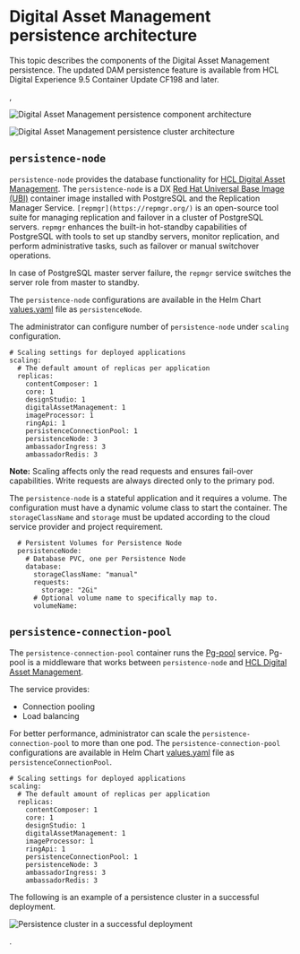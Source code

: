 # Digital Asset Management persistence architecture

This topic describes the components of the Digital Asset Management persistence. The updated DAM persistence feature is available from HCL Digital Experience 9.5 Container Update CF198 and later.

,

![Digital Asset Management persistence component architecture](../images/dam_persistence_components.png "DAM persistence components")

![Digital Asset Management persistence cluster architecture](../images/dam_persistence_cluster_architecture.png "DAM persistence cluster architecture")

## `persistence-node`

`persistence-node` provides the database functionality for [HCL Digital Asset Management](../digital_asset_mgmt/digital_asset_mgmt_overview.md). The `persistence-node` is a DX [Red Hat Universal Base Image \(UBI\)](https://www.redhat.com/en/blog/introducing-red-hat-universal-base-image) container image installed with PostgreSQL and the Replication Manager Service. `[repmgr](https://repmgr.org/)` is an open-source tool suite for managing replication and failover in a cluster of PostgreSQL servers. `repmgr` enhances the built-in hot-standby capabilities of PostgreSQL with tools to set up standby servers, monitor replication, and perform administrative tasks, such as failover or manual switchover operations.

In case of PostgreSQL master server failure, the `repmgr` service switches the server role from master to standby.

The `persistence-node` configurations are available in the Helm Chart [values.yaml](helm_planning_deployment.md) file as `persistenceNode`.

The administrator can configure number of `persistence-node` under `scaling` configuration.

```
# Scaling settings for deployed applications
scaling:
  # The default amount of replicas per application
  replicas:
    contentComposer: 1
    core: 1
    designStudio: 1
    digitalAssetManagement: 1
    imageProcessor: 1
    ringApi: 1
    persistenceConnectionPool: 1
    persistenceNode: 3
    ambassadorIngress: 3
    ambassadorRedis: 3
```

**Note:** Scaling affects only the read requests and ensures fail-over capabilities. Write requests are always directed only to the primary pod.

The `persistence-node` is a stateful application and it requires a volume. The configuration must have a dynamic volume class to start the container. The `storageClassName` and `storage` must be updated according to the cloud service provider and project requirement.

```
  # Persistent Volumes for Persistence Node
  persistenceNode:
    # Database PVC, one per Persistence Node
    database:
      storageClassName: "manual"
      requests:
        storage: "2Gi"
      # Optional volume name to specifically map to.
      volumeName:
```

## `persistence-connection-pool`

The `persistence-connection-pool` container runs the [Pg-pool](https://www.pgpool.net/mediawiki/index.php/Main_Page) service. Pg-pool is a middleware that works between `persistence-node` and [HCL Digital Asset Management](../digital_asset_mgmt/digital_asset_mgmt_overview.md).

The service provides:

-   Connection pooling
-   Load balancing

For better performance, administrator can scale the `persistence-connection-pool` to more than one pod. The `persistence-connection-pool` configurations are available in Helm Chart [values.yaml](helm_planning_deployment.md) file as `persistenceConnectionPool`.

```
# Scaling settings for deployed applications
scaling:
  # The default amount of replicas per application
  replicas:
    contentComposer: 1
    core: 1
    designStudio: 1
    digitalAssetManagement: 1
    imageProcessor: 1
    ringApi: 1
    persistenceConnectionPool: 1
    persistenceNode: 3
    ambassadorIngress: 3
    ambassadorRedis: 3
```

The following is an example of a persistence cluster in a successful deployment.

![](../images/cluster_status_example.png "Persistence cluster in a successful deployment")

.



